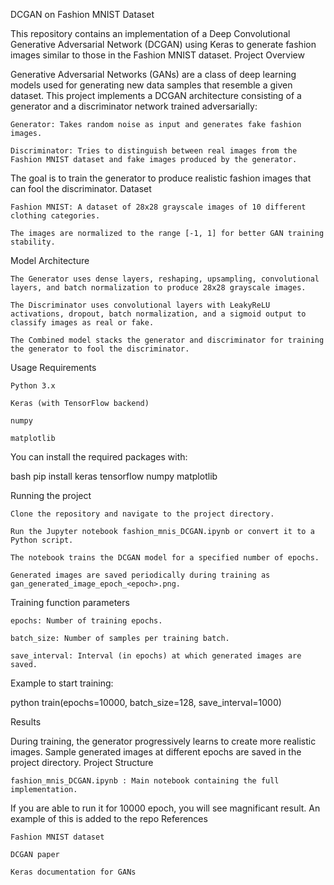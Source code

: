 DCGAN on Fashion MNIST Dataset

This repository contains an implementation of a Deep Convolutional Generative Adversarial Network (DCGAN) using Keras to generate fashion images similar to those in the Fashion MNIST dataset.
Project Overview

Generative Adversarial Networks (GANs) are a class of deep learning models used for generating new data samples that resemble a given dataset. This project implements a DCGAN architecture consisting of a generator and a discriminator network trained adversarially:

    Generator: Takes random noise as input and generates fake fashion images.

    Discriminator: Tries to distinguish between real images from the Fashion MNIST dataset and fake images produced by the generator.

The goal is to train the generator to produce realistic fashion images that can fool the discriminator.
Dataset

    Fashion MNIST: A dataset of 28x28 grayscale images of 10 different clothing categories.

    The images are normalized to the range [-1, 1] for better GAN training stability.

Model Architecture

    The Generator uses dense layers, reshaping, upsampling, convolutional layers, and batch normalization to produce 28x28 grayscale images.

    The Discriminator uses convolutional layers with LeakyReLU activations, dropout, batch normalization, and a sigmoid output to classify images as real or fake.

    The Combined model stacks the generator and discriminator for training the generator to fool the discriminator.

Usage
Requirements

    Python 3.x

    Keras (with TensorFlow backend)

    numpy

    matplotlib

You can install the required packages with:

bash
pip install keras tensorflow numpy matplotlib

Running the project

    Clone the repository and navigate to the project directory.

    Run the Jupyter notebook fashion_mnis_DCGAN.ipynb or convert it to a Python script.

    The notebook trains the DCGAN model for a specified number of epochs.

    Generated images are saved periodically during training as gan_generated_image_epoch_<epoch>.png.

Training function parameters

    epochs: Number of training epochs.

    batch_size: Number of samples per training batch.

    save_interval: Interval (in epochs) at which generated images are saved.

Example to start training:

python
train(epochs=10000, batch_size=128, save_interval=1000)

Results

During training, the generator progressively learns to create more realistic images. Sample generated images at different epochs are saved in the project directory.
Project Structure

    fashion_mnis_DCGAN.ipynb : Main notebook containing the full implementation.

If you are able to run it for 10000 epoch, you will see magnificant result. An example of this is added to the repo
References

    Fashion MNIST dataset

    DCGAN paper

    Keras documentation for GANs
